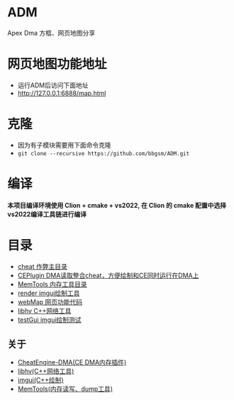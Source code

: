 # ADM
Apex Dma 方框、网页地图分享

# 网页地图功能地址
* 运行ADM后访问下面地址
* http://127.0.0.1:6888/map.html
# 克隆
* 因为有子模块需要用下面命令克隆
* `git clone --recursive https://github.com/bbgsm/ADM.git`

# 编译
#### 本项目编译环境使用 Clion + cmake + vs2022, 在 Clion 的 cmake 配置中选择vs2022编译工具链进行编译
# 目录
* [cheat 作弊主目录](cheat)
* [CEPlugin DMA读取整合cheat，方便绘制和CE同时运行在DMA上](CEPlugin)
* [MemTools 内存工具目录](MemTools)
* [render imgui绘制工具](render)
* [webMap 网页功能代码](webMap)
* [libhv C++网络工具](libhv)
* [testGui imgui绘制测试](testGui)
## 关于
* [CheatEngine-DMA(CE DMA内存插件)](https://github.com/Metick/CheatEngine-DMA)
* [libhv(C++网络工具)](https://github.com/ithewei/libhv)
* [imgui(C++绘制)](https://github.com/ocornut/imgui)
* [MemTools(内存读写、dump工具)](https://github.com/bbgsm/MemTools)